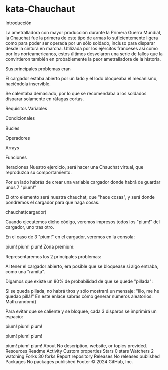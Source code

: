 # kata-Chauchaut

Introducción


La ametralladora con mayor producción durante la Primera Guerra Mundial, la Chauchat fue la primera de este tipo de armas lo suficientemente ligera como para poder ser operada por un sólo soldado, incluso para disparar desde la cintura en marcha. Utilizada por los ejércitos franceses así como por los norteamericanos, estos últimos desvelaron una serie de fallos que la convirtieron también en probablemente la peor ametralladora de la historia.



Sus principales problemas eran

El cargador estaba abierto por un lado y el lodo bloqueaba el mecanismo, haciéndola inservible.

Se calentaba demasiado, por lo que se recomendaba a los soldados disparar solamente en ráfagas cortas.



Requisitos
Variables

Condicionales

Bucles

Operadores

Arrays

Funciones

Iteraciones
Nuestro ejercicio, será hacer una Chauchat virtual, que reproduzca su comportamiento.

Por un lado habrás de crear una variable cargador donde habrá de guardar unos 7 "pium!"

El otro elemento será nuestra chauchat, que "hace cosas", y será donde pondremos el cargador para que haga cosas.

chauchat(cargador)

Cuando ejecutemos dicho código, veremos impresos todos los "pium!" del cargador, uno tras otro.

En el caso de 3 "pium!" en el cargador, veremos en la consola:

pium!
pium!
pium!
Zona premium:

Representaremos los 2 principales problemas:

Al tener el cargador abierto, era posible que se bloquease si algo entraba, como una "ramita".

Digamos que existe un 80% de probabilidad de que se quede "pillada":

Si se queda pillada, no habrá tiros y sólo mostrará un mensaje: "Illo, me he quedao pillá!"
En este enlace sabrás cómo generar números aleatorios: Math.random()

Para evitar que se caliente y se bloquee, cada 3 disparos se imprimirá un espacio:

pium!
pium!
pium!

pium!
pium!
pium!

pium!
pium!
pium!
About
No description, website, or topics provided.
Resources
 Readme
 Activity
 Custom properties
Stars
 0 stars
Watchers
 2 watching
Forks
 30 forks
Report repository
Releases
No releases published
Packages
No packages published
Footer
© 2024 GitHub, Inc.